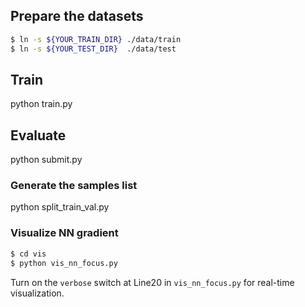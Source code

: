 ## Prepare the datasets
```bash
$ ln -s ${YOUR_TRAIN_DIR} ./data/train
$ ln -s ${YOUR_TEST_DIR}  ./data/test
```
## Train
python train.py

## Evaluate
python submit.py



### Generate the samples list
python split_train_val.py

### Visualize NN gradient
```bash
$ cd vis
$ python vis_nn_focus.py
```
Turn on the `verbose` switch at Line20 in `vis_nn_focus.py` for real-time visualization.